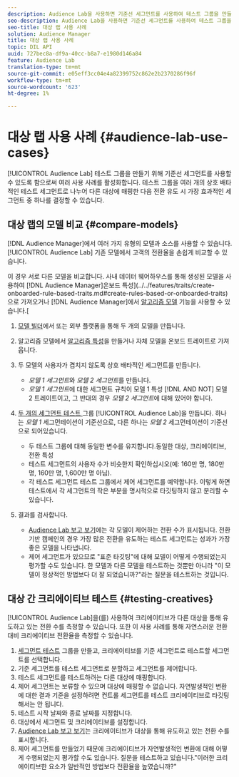```yaml
---
description: Audience Lab을 사용하면 기준선 세그먼트를 사용하여 테스트 그룹을 만들 수 있으므로 여러 사용 사례를 활용할 수 있습니다. 테스트 그룹을 여러 개의 상호 배타적인 테스트 세그먼트로 나누어 다른 대상에 매핑한 다음 전환 유도 시 가장 효과적인 세그먼트 중 하나를 결정할 수 있습니다.
seo-description: Audience Lab을 사용하면 기준선 세그먼트를 사용하여 테스트 그룹을 만들 수 있으므로 여러 사용 사례를 활용할 수 있습니다. 테스트 그룹을 여러 개의 상호 배타적인 테스트 세그먼트로 나누어 다른 대상에 매핑한 다음 전환 유도 시 가장 효과적인 세그먼트 중 하나를 결정할 수 있습니다.
seo-title: 대상 랩 사용 사례
solution: Audience Manager
title: 대상 랩 사용 사례
topic: DIL API
uuid: 727bec8a-df9a-40cc-b8a7-e1980d146a84
feature: Audience Lab
translation-type: tm+mt
source-git-commit: e05eff3cc04e4a82399752c862e2b2370286f96f
workflow-type: tm+mt
source-wordcount: '623'
ht-degree: 1%

---
```



# 대상 랩 사용 사례 {#audience-lab-use-cases}

[!UICONTROL Audience Lab] 테스트 그룹을 만들기 위해 기준선 세그먼트를 사용할 수 있도록 함으로써 여러 사용 사례를 활성화합니다. 테스트 그룹을 여러 개의 상호 배타적인 테스트 세그먼트로 나누어 다른 대상에 매핑한 다음 전환 유도 시 가장 효과적인 세그먼트 중 하나를 결정할 수 있습니다.

## 대상 랩의 모델 비교 {#compare-models}

[!DNL Audience Manager]에서 여러 가지 유형의 모델과 소스를 사용할 수 있습니다. [!UICONTROL Audience Lab] 기존 모델에서 고객의 전환율을 손쉽게 비교할 수 있습니다.

<!-- audience-lab-compare-models.xml -->

이 경우 서로 다른 모델을 비교합니다. 사내 데이터 웨어하우스를 통해 생성된 모델을 사용하여 [!DNL Audience Manager]온보드 특성](../../features/traits/create-onboarded-rule-based-traits.md#create-rules-based-or-onboarded-traits)으로 가져오거나 [!DNL Audience Manager]에서 [알고리즘 모델](../../features/algorithmic-models/understanding-models.md) 기능을 사용할 수 있습니다.[

1. [모델 빌더](../../features/algorithmic-models/create-model.md)에서 또는 외부 플랫폼을 통해 두 개의 모델을 만듭니다.
1. 알고리즘 모델에서 [알고리즘 특성](../../features/traits/create-algorithmic-traits.md)을 만들거나 자체 모델을 온보드 트레이트로 가져옵니다.
1. 두 모델의 사용자가 겹치지 않도록 상호 배타적인 세그먼트를 만듭니다.

   * *모델 1 세그먼트*&#x200B;와 *모델 2 세그먼트*&#x200B;를 만듭니다.
   * *모델 1 세그먼트*&#x200B;에 대한 세그먼트 규칙이 모델 1 특성 [!DNL AND NOT] 모델 2 트레이트이고, 그 반대의 경우 *모델 2 세그먼트*&#x200B;에 대해 있어야 합니다.

1. [두 개의 세그먼트 테스트 ](../../features/audience-lab/audience-lab-manage-test-groups.md#create-test-groups) 그룹 [!UICONTROL Audience Lab]을 만듭니다. 하나는  *모델 1* 세그먼테이션이 기준선으로, 다른 하나는  *모델 2* 세그먼테이션이 기준선으로 되어있습니다.

   * 두 테스트 그룹에 대해 동일한 변수를 유지합니다.동일한 대상, 크리에이티브, 전환 특성
   * 테스트 세그먼트의 사용자 수가 비슷한지 확인하십시오(예: 160만 명, 180만 명, 160만 명, 1,600만 명 아님).
   * 각 테스트 세그먼트 테스트 그룹에서 제어 세그먼트를 예약합니다. 이렇게 하면 테스트에서 각 세그먼트의 작은 부분을 명시적으로 타깃팅하지 않고 분리할 수 있습니다.

1. 결과를 검사합니다.

   * [Audience Lab 보고 보기](../../features/audience-lab/audience-lab-reporting-view.md)에는 각 모델이 제어하는 전환 수가 표시됩니다. 전환 기반 캠페인의 경우 가장 많은 전환을 유도하는 테스트 세그먼트는 성과가 가장 좋은 모델을 나타냅니다.
   * 제어 세그먼트가 있으므로 &quot;표준 타깃팅&quot;에 대해 모델이 어떻게 수행되었는지 평가할 수도 있습니다. 한 모델과 다른 모델을 테스트하는 것뿐만 아니라 &quot;이 모델이 정상적인 방법보다 더 잘 되었습니까?&quot;라는 질문을 테스트하는 것입니다.

## 대상 간 크리에이티브 테스트 {#testing-creatives}

<!-- audience-lab-creatives-across-destinations.xml -->

[!UICONTROL Audience Lab]을(를) 사용하여 크리에이티브가 다른 대상을 통해 유도하고 있는 전환 수를 측정할 수 있습니다. 또한 이 사용 사례를 통해 자연스러운 전환 대비 크리에이티브 전환율을 측정할 수 있습니다.

1. [세그먼트 테스트](../../features/audience-lab/audience-lab-manage-test-groups.md#create-test-groups) 그룹을 만들고, 크리에이티브를 기준 세그먼트로 테스트할 세그먼트를 선택합니다.
1. 기준 세그먼트를 테스트 세그먼트로 분할하고 세그먼트를 제어합니다.
1. 테스트 세그먼트를 테스트하려는 다른 대상에 매핑합니다.
1. 제어 세그먼트는 보류할 수 있으며 대상에 매핑할 수 없습니다. 자연발생적인 변환에 대한 결과 기준을 설정하려면 컨트롤 세그먼트를 테스트 크리에이티브로 타깃팅해서는 안 됩니다.
1. 테스트 시작 날짜와 종료 날짜를 지정합니다.
1. 대상에서 세그먼트 및 크리에이티브를 설정합니다.
1. [Audience Lab 보고 보기](../../features/audience-lab/audience-lab-reporting-view.md)는 크리에이티브가 대상을 통해 유도하고 있는 전환 수를 표시합니다.
1. 제어 세그먼트를 만들었기 때문에 크리에이티브가 자연발생적인 변환에 대해 어떻게 수행되었는지 평가할 수도 있습니다. 질문을 테스트하고 있습니다.&quot;이러한 크리에이티브한 요소가 일반적인 방법보다 전환율을 높였습니까?&quot;
